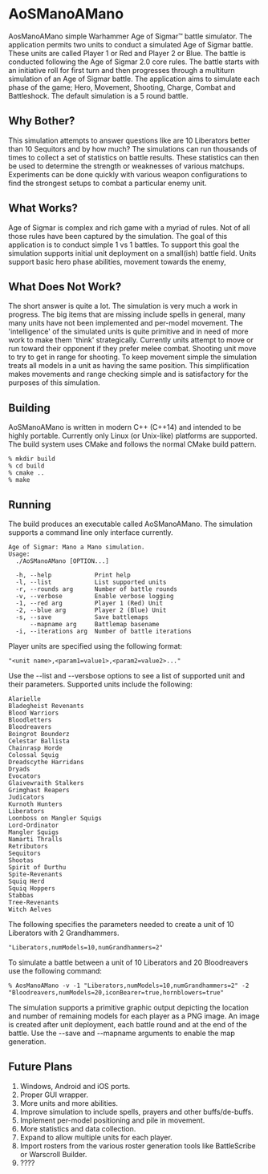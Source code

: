 # AoSManoAMano
AosManoAMano simple Warhammer Age of Sigmar&trade; battle simulator.
The application permits two units to conduct a simulated Age of Sigmar battle.  These
units are called Player 1 or Red and Player 2 or Blue.
The battle is conducted following the Age of Sigmar 2.0 core rules.  The battle starts
with an initiative roll for first turn and then progresses through a multiturn simulation
of an Age of Sigmar battle.  The application aims to simulate each phase of the
game; Hero, Movement, Shooting, Charge, Combat and Battleshock.  The default simulation is a 5
round battle.

## Why Bother?
This simulation attempts to answer questions like are 10 Liberators better than
10 Sequitors and by how much?  The simulations can run thousands of times to 
collect a set of statistics on battle results.  These statistics can then be used
to determine the strength or weaknesses of various matchups.  Experiments can
be done quickly with various weapon configurations to find the strongest setups to combat a
particular enemy unit.

## What Works?
Age of Sigmar is complex and rich game with a myriad of rules.  Not of all those rules have been
captured by the simulation.  The goal of this application is to conduct simple 1 vs 1 battles.
To support this goal the simulation supports initial unit deployment on a small(ish) battle
field.  Units support basic hero phase abilities, movement towards the enemy,

## What Does Not Work?
The short answer is quite a lot.  The simulation is very much a work in progress.  The big items
that are missing include spells in general, many many units have not been implemented and per-model
movement.  The 'intelligence' of the simulated units is quite primitive and in need of more
work to make them 'think' strategically.  Currently units attempt to move or run toward their
opponent if they prefer melee combat.  Shooting unit move to try to get in range for shooting.   To keep
movement simple the simulation treats all models in a unit as having the same position.  This simplification
makes movements and range checking simple and is satisfactory for the purposes of this simulation.

## Building
AoSManoAMano is written in modern C++ (C++14) and intended to be highly portable.  Currently only 
Linux (or Unix-like) platforms are supported.  The build system uses CMake and follows the 
normal CMake build pattern.

    % mkdir build
    % cd build
    % cmake ..
    % make
  
## Running
The build produces an executable called AoSManoAMano.  The simulation supports a command 
line only interface currently.

    Age of Sigmar: Mano a Mano simulation.
    Usage: 
      ./AoSManoAMano [OPTION...]

      -h, --help            Print help
      -l, --list            List supported units
      -r, --rounds arg      Number of battle rounds
      -v, --verbose         Enable verbose logging
      -1, --red arg         Player 1 (Red) Unit
      -2, --blue arg        Player 2 (Blue) Unit
      -s, --save            Save battlemaps
          --mapname arg     Battlemap basename
      -i, --iterations arg  Number of battle iterations

Player units are specified using the following format:

    "<unit name>,<param1=value1>,<param2=value2>..."
    
Use the --list and --versbose options to see a list of supported unit and their parameters.  Supported
units include the following:

    Alarielle
    Bladegheist Revenants
    Blood Warriors
    Bloodletters
    Bloodreavers
    Boingrot Bounderz
    Celestar Ballista
    Chainrasp Horde
    Colossal Squig
    Dreadscythe Harridans
    Dryads
    Evocators
    Glaivewraith Stalkers
    Grimghast Reapers
    Judicators
    Kurnoth Hunters
    Liberators
    Loonboss on Mangler Squigs
    Lord-Ordinator
    Mangler Squigs
    Namarti Thralls
    Retributors
    Sequitors
    Shootas
    Spirit of Durthu
    Spite-Revenants
    Squiq Herd
    Squiq Hoppers
    Stabbas
    Tree-Revenants
    Witch Aelves
    
    
The following specifies the parameters needed to create a unit of 10 Liberators with 2 Grandhammers.

    "Liberators,numModels=10,numGrandhammers=2"    
    
To simulate a battle between a unit of 10 Liberators and 20 Bloodreavers use the following command:

    % AosManoAMano -v -1 "Liberators,numModels=10,numGrandhammers=2" -2 "Bloodreavers,numModels=20,iconBearer=true,hornblowers=true"

The simulation supports a primitive graphic output depicting the location and number of remaining models for each
player as a PNG image.  An image is created after unit deployment, each battle round and at the end of the battle.  Use the --save and
--mapname arguments to enable the map generation.    
        
## Future Plans

1. Windows, Android and iOS ports.
2. Proper GUI wrapper.
3. More units and more abilities.
4. Improve simulation to include spells, prayers and other buffs/de-buffs.
5. Implement per-model positioning and pile in movement.
6. More statistics and data collection.
7. Expand to allow multiple units for each player.
8. Import rosters from the various roster generation tools like BattleScribe or Warscroll Builder.
9. ????


    